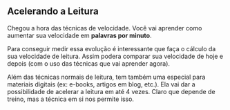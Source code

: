 ## Acelerando a Leitura

Chegou a hora das técnicas de velocidade. Você vai aprender como aumentar sua velocidade em **palavras por minuto**.

Para conseguir medir essa evolução é interessante que faça o cálculo da sua velocidade de leitura. Assim podera comparar sua velocidade de hoje e depois (com o uso das técnicas que vai aprender agora).

Além das técnicas normais de leitura, tem também uma especial para materiais digitais (ex: e-books, artigos em blog, etc.). Ela vai dar a possibilidade de acelerar a leitura em até 4 vezes. Claro que depende de treino, mas a técnica em si nos permite isso.

